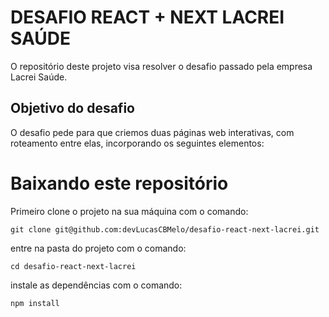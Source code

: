 # DESAFIO REACT + NEXT LACREI SAÚDE

O repositório deste projeto visa resolver o desafio passado pela empresa Lacrei Saúde.

## Objetivo do desafio

O desafio pede para que criemos duas páginas web interativas, com roteamento entre elas, incorporando os seguintes elementos:

# Baixando este repositório

Primeiro clone o projeto na sua máquina com o comando:

```
git clone git@github.com:devLucasCBMelo/desafio-react-next-lacrei.git
```

entre na pasta do projeto com o comando:

```
cd desafio-react-next-lacrei
```

instale as dependências com o comando:

```
npm install
```
